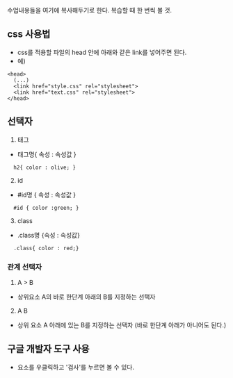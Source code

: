 수업내용들을 여기에 복사해두기로 한다. 
복습할 때 한 번씩 볼 것.


## css 사용법
- css를 적용할 파일의 head 안에 아래와 같은 link를 넣어주면 된다. 
- 예)
```
<head>
  (...)
  <link href="style.css" rel="stylesheet">
  <link href="text.css" rel="stylesheet">
</head>
```

## 선택자
1) 태그 
- 태그명{ 속성 : 속성값 } 
```
  h2{ color : olive; } 
```
2) id
- #id명 { 속성 : 속성값 } 
```
  #id { color :green; } 
```
3) class
- .class명 {속성 : 속성값} 
```
  .class{ color : red;}
```

### 관계 선택자
1) A > B 
 - 상위요소 A의 바로 한단계 아래의 B를 지정하는 선택자

2) A B 
 - 상위 요소 A 아래에 있는 B를 지정하는 선택자 (바로 한단계 아래가 아니어도 된다.) 

## 구글 개발자 도구 사용
- 요소를 우클릭하고 '검사'를 누르면 볼 수 있다. 
